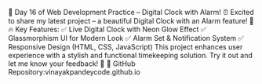 🚀 Day 16 of Web Development Practice – Digital Clock with Alarm! ⏰
Excited to share my latest project – a beautiful Digital Clock with an Alarm feature! 🎉
🔥 Key Features:
✅ Live Digital Clock with Neon Glow Effect
 ✅ Glassmorphism UI for Modern Look
 ✅ Alarm Set & Notification System
 ✅ Responsive Design (HTML, CSS, JavaScript)
This project enhances user experience with a stylish and functional timekeeping solution. Try it out and let me know your feedback! 💬
🔗 GitHub Repository:vinayakpandeycode.github.io

